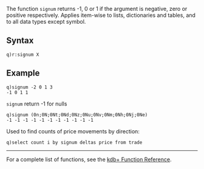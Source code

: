 The function `signum` returns -1, 0 or 1 if the argument is negative, zero or positive respectively. Applies item-wise to lists, dictionaries and tables, and to all data types except symbol.

Syntax
------

    q)r:signum X

Example
-------

    q)signum -2 0 1 3
    -1 0 1 1

`signum` return -1 for nulls

    q)signum (0n;0N;0Nt;0Nd;0Nz;0Nu;0Nv;0Nm;0Nh;0Nj;0Ne)
    -1 -1 -1 -1 -1 -1 -1 -1 -1 -1 -1

Used to find counts of price movements by direction:

    q)select count i by signum deltas price from trade

------------------------------------------------------------------------

For a complete list of functions, see the [kdb+ Function Reference](Reference "wikilink").

